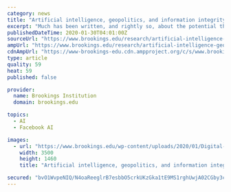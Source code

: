 ```yaml
---
category: news
title: "Artificial intelligence, geopolitics, and information integrity"
excerpt: "Much has been written, and rightly so, about the potential that artificial intelligence (AI) can be used to create and promote misinformation. But there is a less well-recognized but equally important application for AI in helping to detect misinformation and limit its spread. This dual role will be particularly important in geopolitics ..."
publishedDateTime: 2020-01-30T04:01:00Z
sourceUrl: "https://www.brookings.edu/research/artificial-intelligence-geopolitics-and-information-integrity/"
ampUrl: "https://www.brookings.edu/research/artificial-intelligence-geopolitics-and-information-integrity/amp/"
cdnAmpUrl: "https://www-brookings-edu.cdn.ampproject.org/c/s/www.brookings.edu/research/artificial-intelligence-geopolitics-and-information-integrity/amp/"
type: article
quality: 59
heat: 59
published: false

provider:
  name: Brookings Institution
  domain: brookings.edu

topics:
  - AI
  - Facebook AI

images:
  - url: "https://www.brookings.edu/wp-content/uploads/2020/01/Digital-information_binary_technology.jpg"
    width: 3500
    height: 1460
    title: "Artificial intelligence, geopolitics, and information integrity"

secured: "bvO1WvpeNIQ/N4oaReeglrB7esbbO5crkUKzGka1tE9MS1rghUwjA02CGby3cKZPJQRz2DN/YiTDfkYS144e7ynAbDnJA/JTnBTnRtOBvNMKmTygChPjKM/U+NXihGcGVYDPb3yWikc/cGQhF+UrPtg2j8K32mdYGg1K1p95s1ZLcycuXDn7BpfztAuhIQs26UH46qRJPvSRAZSJEvYLNM2fzgVWGa7Be7BbIqNRu2wBhFo+JgXiIDLOhmShHBc/UzECMKTkQ+F+LFvreAJsDzSokULbs/4q7zmGsKxt9WuWrGBAeSq3vfTxRRPF40+qLfw+bzoDjQ1TQE8EuIr0o3W/yGi/edCIpsiZqRR+r/7g/XsDoEiRGMj966pijLQdir070R0Xi/hYPC+ZQ6C15SAKnPTyn6U9BfCUM8AzImo9S4isa0Vc/O67eszD11Q58Vdokw7G0XTXGbhSK0sTwiLYL17cDwfcJfQG80wa7fc=;tq8gnAwkCeecah1XNJHibA=="
---
```


